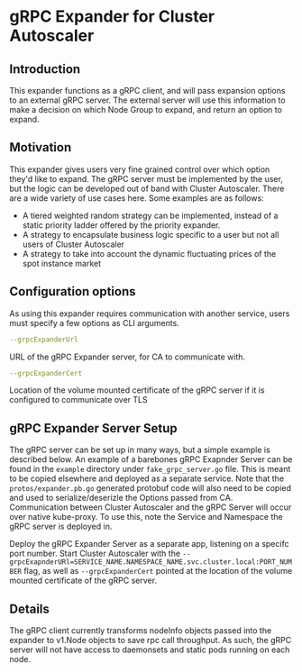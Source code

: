 # gRPC Expander for Cluster Autoscaler

## Introduction
This expander functions as a gRPC client, and will pass expansion options to an external gRPC server.
The external server will use this information to make a decision on which Node Group to expand, and return an option to expand.

## Motivation

This expander gives users very fine grained control over which option they'd like to expand.
The gRPC server must be implemented by the user, but the logic can be developed out of band with Cluster Autoscaler.
There are a wide variety of use cases here. Some examples are as follows:
* A tiered weighted random strategy can be implemented, instead of a static priority ladder offered by the priority expander.
* A strategy to encapsulate business logic specific to a user but not all users of Cluster Autoscaler
* A strategy to take into account the dynamic fluctuating prices of the spot instance market

## Configuration options
As using this expander requires communication with another service, users must specify a few options as CLI arguments.

```yaml
--grpcExpanderUrl
```
URL of the gRPC Expander server, for CA to communicate with.
```yaml
--grpcExpanderCert
```
Location of the volume mounted certificate of the gRPC server if it is configured to communicate over TLS

## gRPC Expander Server Setup
The gRPC server can be set up in many ways, but a simple example is described below.
An example of a barebones gRPC Exapnder Server can be found in the `example` directory under `fake_grpc_server.go` file. This is meant to be copied elsewhere and deployed as a separate
service. Note that the `protos/expander.pb.go` generated protobuf code will also need to be copied and used to serialize/deserizle the Options passed from CA.
Communication between Cluster Autoscaler and the gRPC Server will occur over native kube-proxy. To use this, note the Service and Namespace the gRPC server is deployed in.

Deploy the gRPC Expander Server as a separate app, listening on a specifc port number.
Start Cluster Autoscaler with the `--grpcExapnderURl=SERVICE_NAME.NAMESPACE_NAME.svc.cluster.local:PORT_NUMBER` flag, as well as `--grpcExpanderCert` pointed at the location of the volume mounted certificate of the gRPC server.

## Details

The gRPC client currently transforms nodeInfo objects passed into the expander to v1.Node objects to save rpc call throughput. As such, the gRPC server will not have access to daemonsets and static pods running on each node.


